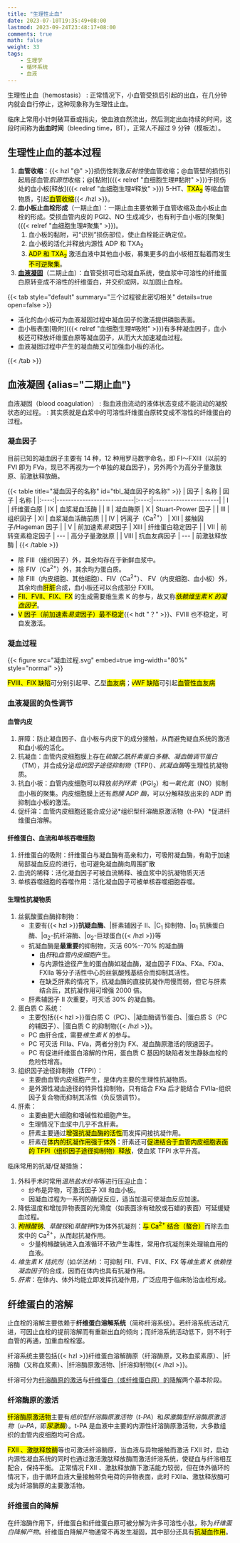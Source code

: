 ```yaml
---
title: "生理性止血"
date: 2023-07-10T19:35:49+08:00
lastmod: 2023-09-24T23:48:17+08:00
comments: true
math: false
weight: 33
tags:
    - 生理学
    - 循环系统
    - 血液
---
```


生理性止血（hemostasis）
: 正常情况下，小血管受损后引起的出血，在几分钟内就会自行停止，这种现象称为生理性止血。

临床上常用小针刺破耳垂或指尖，使血液自然流出，然后测定出血持续的时间，这段时间称为**出血时间**（bleeding time，BT），正常人不超过 9 分钟（模板法）。

<!--more-->

## 生理性止血的基本过程

1. **血管收缩**：{{< hzl "@" >}}损伤性刺激*反射性*使血管收缩；@血管壁的损伤引起局部血管*肌源性*收缩；@[黏附]({{< relref "血细胞生理#黏附" >}})于损伤处的血小板[释放]({{< relref "血细胞生理#释放" >}}) 5-HT、<mark>TXA<sub>2</sub></mark> 等缩血管物质，引起<mark>血管收缩</mark>{{< /hzl >}}。
2. **血小板止血栓形成**（一期止血）：一期止血主要依赖于血管收缩及血小板止血栓的形成。受损血管内皮的 PGI2、NO 生成减少，也有利于血小板的[聚集]({{< relref "血细胞生理#聚集" >}})。
    1. 血小板的黏附，可“识别”损伤部位，使止血栓能正确定位。
    2. 血小板的活化并释放内源性 ADP 和 TXA<sub>2</sub>
    3. <mark>ADP 和 TXA<sub>2</sub></mark> 激活血液中其他血小板，募集更多的血小板相互黏着而发生<mark>不可逆聚集</mark>。
3. [**血液凝固**](#血液凝固)（二期止血）：血管受损可启动凝血系统，使血浆中可溶性的纤维蛋白原转变成不溶性的纤维蛋白，并交织成网，以加固止血栓。

{{< tab style="default" summary="三个过程彼此密切相关" details=true open=false >}}
- 活化的血小板可为血液凝固过程中凝血因子的激活提供磷脂表面。
- 血小板表面[吸附]({{< relref "血细胞生理#吸附" >}})有多种凝血因子，血小板还可释放纤维蛋白原等凝血因子，从而大大加速凝血过程。
- 血液凝固过程中产生的凝血酶又可加强血小板的活化。

{{< /tab >}}


## 血液凝固 {alias="二期止血"}

血液凝固（blood coagulation）
: 指血液由流动的液体状态变成不能流动的凝胶状态的过程。
: 其实质就是血浆中的可溶性纤维蛋白原转变成不溶性的纤维蛋白的过程。

### 凝血因子

目前已知的凝血因子主要有 14 种，12 种用罗马数字命名，即 FⅠ～FⅩⅢ（以前的 FⅥ 即为 FⅤa，现已不再视为一个单独的凝血因子），另外两个为高分子量激肽原、前激肽释放酶。

{{< table title="凝血因子的名称" id="tbl_凝血因子的名称" >}}
| 因子 | 名称                      | 因子 | 名称                  |
|:----:|---------------------------|:----:|-----------------------|
|   Ⅰ  | 纤维蛋白原                |   Ⅸ  | 血浆凝血活酶          |
|   Ⅱ  | 凝血脢原                  |   Ⅹ  | Stuart-Prower 因子    |
|   Ⅲ  | 组织因子                  |   Ⅺ  | 血浆凝血活酶前质      |
|   Ⅳ  | 钙离子（Ca<sup>2+</sup>） |   Ⅻ  | 接触因子/Hageman 因子 |
|   Ⅴ  | 前加速素*易变*因子        |  ⅩⅢ  | 纤维蛋白稳定因子      |
|   Ⅶ  | 前转变素稳定因子          |  --- | 高分子量激肽原        |
|   Ⅷ  | 抗血友病因子              |  --- | 前激肽释放酶          |
{{< /table >}}

- 除 FⅢ（组织因子）外，其余均存在于新鲜血浆中。
- 除 FⅣ（Ca<sup>2+</sup>）外，其余均为蛋白质。
- 除 FⅢ（内皮细胞、其他细胞）、FⅣ（Ca<sup>2+</sup>）、 FⅤ（内皮细胞、血小板）外，其余均由<mark>肝脏</mark>合成，血小板还可以合成部分 FⅩⅢ。
- <mark>FⅡ、FⅦ、FⅨ、FⅩ</mark> 的生成需要维生素 K 的参与，故又称<mark>*依赖维生素 K 的凝血因子*</mark>。
- <mark>Ⅴ 因子（前加速素*易变*因子）最不稳定</mark>{{< hdt "？" >}}、FⅧ 也不稳定，可自发激活。

### 凝血过程

{{< figure src="凝血过程.svg" embed=true img-width="80%" style="normal" >}}

<mark>FⅧ、FⅨ 缺陷</mark>可分别引起甲、乙型<mark>血友病</mark>；<mark>vWF 缺陷</mark>可引起<mark>血管性血友病</mark>

### 血液凝固的负性调节

#### 血管内皮

1. 屏障：防止凝血因子、血小板与内皮下的成分接触，从而避免疑血系统的激活和血小板的活化。
2. 抗凝血：血管内皮细胞膜上存在*硫酸乙酰肝素蛋白多糖*、*凝血酶调节蛋白*（TM），并合成分泌*组织因子途径抑制物*（TFPI）、*抗凝血酶*等生理性抗凝物质。
3. 抗血小板：血管内皮细胞可以释放*前列环素*（PGI<sub>2</sub>）和*一氧化氮*（NO）抑制血小板的聚集。内皮细胞膜上还有*胞膜 ADP 酶*，可以分解释放出来的 ADP 而抑制血小板的激活。
4. 促纤溶：血管内皮细胞还能合成分泌*组织型纤溶酶原激活物（t-PA）*促进纤维蛋白溶解。

#### 纤维蛋白、血流和单核吞噬细胞

1. 纤维蛋白的吸附：纤维蛋白与凝血酶有高亲和力，可吸附凝血酶，有助于加速局部凝血反应的进行，也可避免凝血酶向周围扩散
2. 血流的稀释：活化凝血因子可被血流稀释、被血浆中的抗凝物质灭活
3. 单核吞噬细胞的吞噬作用：活化凝血因子可被单核吞噬细胞吞噬。

#### 生理性抗凝物质

1. 丝氨酸蛋白酶抑制物：
    - 主要有{{< hzl >}}**抗疑血酶**、|肝素辅因子 Ⅱ、|C<sub>1</sub> 抑制物、|α<sub>1</sub> 抗胰蛋白酶、|α<sub>2</sub>-抗纤溶酶、|α<sub>2</sub>-巨球蛋白{{< /hzl >}}等
    - 抗凝血酶是**最重要**的抑制物，灭活 60%--70% 的凝血酶
        - 由*肝*和*血管内皮细胞*产生。
        - 与内源性途径产生的蛋白酶如凝血酶，凝血因子 FⅨa、FⅩa、FⅪa、FⅫa 等分子活性中心的丝氨酸残基结合而抑制其活性。
        - 在缺乏肝素的情况下，抗凝血酶的直接抗凝作用慢而弱，但它与肝素结合后，其抗凝作用可增强 2000 倍。
    - 肝素辅因子 Ⅱ 次重要，可灭活 30% 的凝血酶。
2. 蛋白质 C 系统：
    - 主要包括{{< hzl >}}蛋白质 C（PC）、|凝血酶调节蛋白、|蛋白质 S（PC 的辅因子）、|蛋白质 C 的抑制物{{< /hzl >}}。
    - PC 由肝合成，需要*维生素 K* 的参与。
    - PC 可灭活 FⅢa、FⅤa，两者分别为 FⅩ、凝血酶原激活的限速因子。
    - PC 有促进纤维蛋白溶解的作用，蛋白质 C 基因的缺陷者发生静脉血栓的危险性增高。
3. 组织因子途径抑制物（TFPI）：
    - 主要由血管内皮细胞产生，是体内主要的生理性抗凝物质。
    - 是外源性凝血途径的特异性抑制物，只有结合 FⅩa 后才能结合 FⅦa-组织因子复合物而抑制其活性（负反馈调节）。
4. 肝素：
    - 主要由肥大细胞和嗜碱性粒细胞产生。
    - 生理情况下血浆中几乎不含肝素。
    - 肝素主要通过<mark>增强抗凝血酶的活性</mark>而发挥间接抗凝作用。
    - 肝素在<mark>体内的抗凝作用强于体外</mark>：肝素还可<mark>促进结合于血管内皮细胞表面的 TFPI（组织因子途径抑制物）释放</mark>，使血浆 TFPI 水平升高。


临床常用的抗凝/促凝措施：

1. 外科手术时常用*温热盐水纱布*等进行压迫止血：
    - 纱布是异物，可激活因子 Ⅻ 和血小板。
    - 因凝血过程为一系列的酶促反应，适当加温可使凝血反应加速。
2. 降低温度和增加异物表面的光滑度（如表面涂有硅胶或石蜡的表面）可延缓疑血过程。
3. <mark>*枸橼酸钠*</mark>、*草酸铵*和*草酸钾*作为体外抗凝剂：<mark>与 Ca<sup>2+</sup> 结合（螯合）</mark>而除去血浆中的 Ca<sup>2+</sup>，从而起抗凝作用。
    - 少量枸橼酸钠进入血液循环不致产生毒性，常用作抗凝剂来处理输血用的血液。
4. *维生素 K 拮抗剂*（如*华法林*）：可抑制 FⅡ、FⅦ、FⅨ、FⅩ 等*维生素 K 依赖性凝血因子*的合成，因而在体内也具有抗凝作用。
5. *肝素*：在体内、体外均能立即发挥抗凝作用，广泛应用于临床防治血栓形成。

## 纤维蛋白的溶解

止血栓的溶解主要依赖于**纤维蛋白溶解系统**（简称纤溶系统）。若纤溶系统活动亢进，可因止血栓的提前溶解而有重新出血的倾向；而纤溶系统活动低下，则不利于血管的再通，加重血栓栓塞。

纤溶系统主要包括{{< hzl >}}纤维蛋白溶解酶原（纤溶酶原，又称血浆素原）、|纤溶酶（又称血浆素）、|纤溶酶原激活物、|纤溶抑制物{{< /hzl >}}。

纤溶可分为[纤溶酶原的激活](#纤溶酶原的激活)与[纤维蛋白（或纤维蛋白原）的降解](#纤维蛋白的降解)两个基本阶段。

### 纤溶酶原的激活

<mark>纤溶酶原激活物</mark>主要有*组织型纤溶酶原激活物*（*t-PA*）和*尿激酶型纤溶酶原激活物*（*u-PA*，即<mark>*尿激酶*</mark>）。t-PA 是血液中主要的内源性纤溶酶原激活物，大多数组织的血管内皮细胞均可合成。

<mark>FⅫ 、激肽释放酶</mark>等也可激活纤溶酶原，当血液与异物接触而激活 FⅫ 时，启动内源性凝血系统的同时也通过激活激肽释放酶而激活纤溶系统，使疑血与纤溶相互配合，保持平衡。
正常情况 FⅫ 、激肽释放酶下激活能力较弱，但在体外循环的情况下，由于循环血液大量接触带负电荷的异物表面，此时 FⅫa、激肽释放酶可成为纤溶酶原的主要激活物。

### 纤维蛋白的降解

在纤溶酶作用下，纤维蛋白和纤维蛋白原可被分解为许多可溶性小肽，称为*纤维蛋白降解产物*。纤维蛋白降解产物通常不再发生凝固，其中部分还具有<mark>抗凝血作用</mark>。

